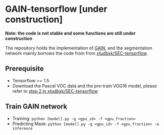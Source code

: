# GAIN-tensorflow [under construction]

**Note: the code is not stable and some functions are still under construction**

The repository holds the implementation of [GAIN](https://arxiv.org/pdf/1802.10171.pdf), and the segmentation network mainly borrows the code from from [xtudbxk/SEC-tensorflow](https://github.com/xtudbxk/SEC-tensorflow).

## Prerequisite
 * Tensorflow >= 1.5
 * Download the Pascal VOC data and the pre-train VGG16 model, please refer to [step 2 in xtudbxk/SEC-tensorflow](https://github.com/xtudbxk/SEC-tensorflow#2-download-the-data-and-model)

## Train GAIN network
 * Training: `python [model].py -g <gpu_id> -f <gpu_fraction>`
 * Predicting Mask: `python [model].py -g <gpu_id> -f <gpu_fraction> -a inference`